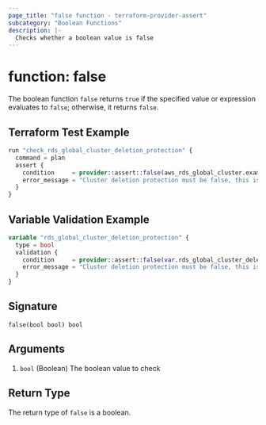 ```yaml
---
page_title: "false function - terraform-provider-assert"
subcategory: "Boolean Functions"
description: |-
  Checks whether a boolean value is false
---
```


# function: false



The boolean function `false` returns `true` if the specified value or expression evaluates to `false`; otherwise, it returns `false`.

## Terraform Test Example

```terraform
run "check_rds_global_cluster_deletion_protection" {
  command = plan
  assert {
    condition     = provider::assert::false(aws_rds_global_cluster.example.deletion_protection)
    error_message = "Cluster deletion protection must be false, this is a dev environment"
  }
}
```

## Variable Validation Example

```terraform
variable "rds_global_cluster_deletion_protection" {
  type = bool
  validation {
    condition     = provider::assert::false(var.rds_global_cluster_deletion_protection)
    error_message = "Cluster deletion protection must be false, this is a dev environment"
  }
}
```

## Signature

<!-- signature generated by tfplugindocs -->
```text
false(bool bool) bool
```

## Arguments

<!-- arguments generated by tfplugindocs -->
1. `bool` (Boolean) The boolean value to check


## Return Type

The return type of `false` is a boolean.
